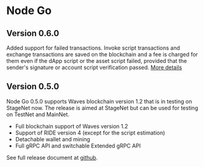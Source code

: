 # Node Go

## Version 0.6.0

Added support for failed transactions. Invoke script transactions and exchange transactions are saved on the blockchain and a fee is charged for them even if the dApp script or the asset script failed, provided that the sender's signature or account script verification passed. [More details](/en/keep-in-touch/april)

## Version 0.5.0

Node Go 0.5.0 supports Waves blockchain version 1.2 that is in testing on StageNet now.
The release is aimed at StageNet but can be used for testing on TestNet and MainNet.

 * Full blockchain support of Waves version 1.2
 * Support of RIDE version 4 (except for the script estimation)
 * Detachable wallet and mining
 * Full gRPC API and switchable Extended gRPC API

See full release document at [github](https://github.com/wavesplatform/gowaves/releases/).
